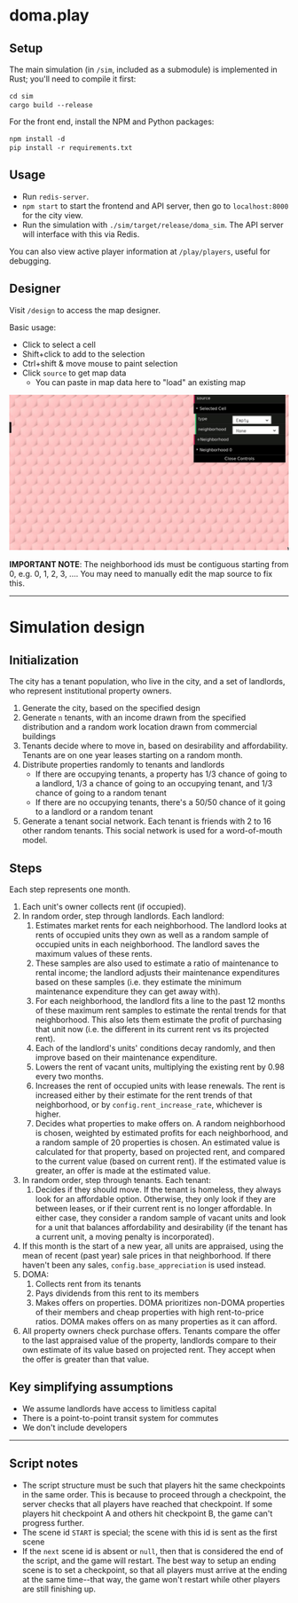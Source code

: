 # doma.play

## Setup

The main simulation (in `/sim`, included as a submodule) is implemented in Rust; you'll need to compile it first:

```
cd sim
cargo build --release
```

For the front end, install the NPM and Python packages:

```
npm install -d
pip install -r requirements.txt
```

## Usage

- Run `redis-server`.
- `npm start` to start the frontend and API server, then go to `localhost:8000` for the city view.
- Run the simulation with `./sim/target/release/doma_sim`. The API server will interface with this via Redis.

You can also view active player information at `/play/players`, useful for debugging.

## Designer

Visit `/design` to access the map designer.

Basic usage:

- Click to select a cell
- Shift+click to add to the selection
- Ctrl+shift & move mouse to paint selection
- Click `source` to get map data
    - You can paste in map data here to "load" an existing map

![](static/designer.gif)

__IMPORTANT NOTE__: The neighborhood ids must be contiguous starting from 0, e.g. 0, 1, 2, 3, .... You may need to manually edit the map source to fix this.

---

# Simulation design

## Initialization

The city has a tenant population, who live in the city, and a set of landlords, who represent institutional property owners.

1. Generate the city, based on the specified design
2. Generate `n` tenants, with an income drawn from the specified distribution and a random work location drawn from commercial buildings
3. Tenants decide where to move in, based on desirability and affordability. Tenants are on one year leases starting on a random month.
4. Distribute properties randomly to tenants and landlords
    - If there are occupying tenants, a property has 1/3 chance of going to a landlord, 1/3 a chance of going to an occupying tenant, and 1/3 chance of going to a random tenant
    - If there are no occupying tenants, there's a 50/50 chance of it going to a landlord or a random tenant
5. Generate a tenant social network. Each tenant is friends with 2 to 16 other random tenants. This social network is used for a word-of-mouth model.

## Steps

Each step represents one month.

1. Each unit's owner collects rent (if occupied).
2. In random order, step through landlords. Each landlord:
    1. Estimates market rents for each neighborhood. The landlord looks at rents of occupied units they own as well as a random sample of occupied units in each neighborhood. The landlord saves the maximum values of these rents.
    2. These samples are also used to estimate a ratio of maintenance to rental income; the landlord adjusts their maintenance expenditures based on these samples (i.e. they estimate the minimum maintenance expenditure they can get away with).
    3. For each neighborhood, the landlord fits a line to the past 12 months of these maximum rent samples to estimate the rental trends for that neighborhood. This also lets them estimate the profit of purchasing that unit now (i.e. the different in its current rent vs its projected rent).
    4. Each of the landlord's units' conditions decay randomly, and then improve based on their maintenance expenditure.
    5. Lowers the rent of vacant units, multiplying the existing rent by 0.98 every two months.
    6. Increases the rent of occupied units with lease renewals. The rent is increased either by their estimate for the rent trends of that neighborhood, or by `config.rent_increase_rate`, whichever is higher.
    7. Decides what properties to make offers on. A random neighborhood is chosen, weighted by estimated profits for each neighborhood, and a random sample of 20 properties is chosen. An estimated value is calculated for that property, based on projected rent, and compared to the current value (based on current rent). If the estimated value is greater, an offer is made at the estimated value.
3. In random order, step through tenants. Each tenant:
    1. Decides if they should move. If the tenant is homeless, they always look for an affordable option. Otherwise, they only look if they are between leases, or if their current rent is no longer affordable. In either case, they consider a random sample of vacant units and look for a unit that balances affordability and desirability (if the tenant has a current unit, a moving penalty is incorporated).
4. If this month is the start of a new year, all units are appraised, using the mean of recent (past year) sale prices in that neighborhood. If there haven't been any sales, `config.base_appreciation` is used instead.
5. DOMA:
    1. Collects rent from its tenants
    2. Pays dividends from this rent to its members
    3. Makes offers on properties. DOMA prioritizes non-DOMA properties of their members and cheap properties with high rent-to-price ratios. DOMA makes offers on as many properties as it can afford.
6. All property owners check purchase offers. Tenants compare the offer to the last appraised value of the property, landlords compare to their own estimate of its value based on projected rent. They accept when the offer is greater than that value.

## Key simplifying assumptions

- We assume landlords have access to limitless capital
- There is a point-to-point transit system for commutes
- We don't include developers

---

## Script notes

- The script structure must be such that players hit the same checkpoints in the same order. This is because to proceed through a checkpoint, the server checks that all players have reached that checkpoint. If some players hit checkpoint A and others hit checkpoint B, the game can't progress further.
- The scene id `START` is special; the scene with this id is sent as the first scene
- If the `next` scene id is absent or `null`, then that is considered the end of the script, and the game will restart. The best way to setup an ending scene is to set a checkpoint, so that all players must arrive at the ending at the same time--that way, the game won't restart while other players are still finishing up.
